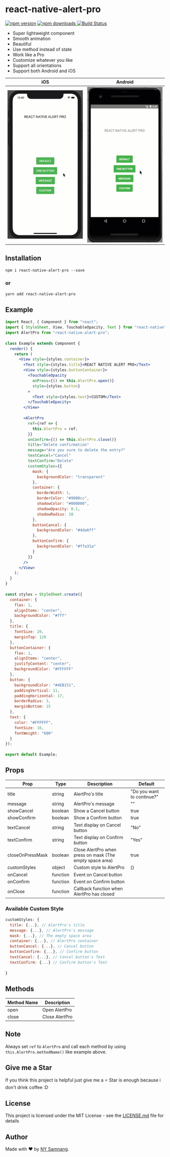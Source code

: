 # react-native-alert-pro

[![npm version](https://badge.fury.io/js/react-native-alert-pro.svg)](//npmjs.com/package/react-native-alert-pro)
[![npm downloads](https://img.shields.io/npm/dm/react-native-alert-pro.svg)
](//npmjs.com/package/react-native-alert-pro)
[![Build Status](https://travis-ci.org/nysamnang/react-native-alert-pro.svg?branch=master)](https://travis-ci.org/nysamnang/react-native-alert-pro)

- Super lightweight component
- Smooth animation
- Beautiful
- Use method instead of state
- Work like a Pro
- Customize whatever you like
- Support all orientations
- Support both Android and iOS

|                                                    iOS                                                    |                                                  Android                                                  |
| :-------------------------------------------------------------------------------------------------------: | :-------------------------------------------------------------------------------------------------------: |
| ![](https://raw.githubusercontent.com/nysamnang/stock-images/master/react-native-alert-pro/RNALP-IOS.gif) | ![](https://raw.githubusercontent.com/nysamnang/stock-images/master/react-native-alert-pro/RNALP-AOS.gif) |

## Installation

```
npm i react-native-alert-pro --save
```

### or

```
yarn add react-native-alert-pro
```

## Example

```jsx
import React, { Component } from "react";
import { StyleSheet, View, TouchableOpacity, Text } from "react-native";
import AlertPro from "react-native-alert-pro";

class Example extends Component {
  render() {
    return (
      <View style={styles.container}>
        <Text style={styles.title}>REACT NATIVE ALERT PRO</Text>
        <View style={styles.buttonContainer}>
          <TouchableOpacity
            onPress={() => this.AlertPro.open()}
            style={styles.button}
          >
            <Text style={styles.text}>CUSTOM</Text>
          </TouchableOpacity>
        </View>

        <AlertPro
          ref={ref => {
            this.AlertPro = ref;
          }}
          onConfirm={() => this.AlertPro.close()}
          title="Delete confirmation"
          message="Are you sure to delete the entry?"
          textCancel="Cancel"
          textConfirm="Delete"
          customStyles={{
            mask: {
              backgroundColor: "transparent"
            },
            container: {
              borderWidth: 1,
              borderColor: "#9900cc",
              shadowColor: "#000000",
              shadowOpacity: 0.1,
              shadowRadius: 10
            },
            buttonCancel: {
              backgroundColor: "#4da6ff"
            },
            buttonConfirm: {
              backgroundColor: "#ffa31a"
            }
          }}
        />
      </View>
    );
  }
}

const styles = StyleSheet.create({
  container: {
    flex: 1,
    alignItems: "center",
    backgroundColor: "#fff"
  },
  title: {
    fontSize: 20,
    marginTop: 120
  },
  buttonContainer: {
    flex: 1,
    alignItems: "center",
    justifyContent: "center",
    backgroundColor: "#FFFFFF"
  },
  button: {
    backgroundColor: "#4EB151",
    paddingVertical: 11,
    paddingHorizontal: 17,
    borderRadius: 3,
    marginBottom: 15
  },
  text: {
    color: "#FFFFFF",
    fontSize: 16,
    fontWeight: "600"
  }
});

export default Example;
```

## Props

| Prop             | Type     | Description                                              | Default                    |
| ---------------- | -------- | -------------------------------------------------------- | -------------------------- |
| title            | string   | AlertPro's title                                         | "Do you want to continue?" |
| message          | string   | AlertPro's message                                       | ""                         |
| showCancel       | boolean  | Show a Cancel button                                     | true                       |
| showConfirm      | boolean  | Show a Confirm button                                    | true                       |
| textCancel       | string   | Text display on Cancel button                            | "No"                       |
| textConfirm      | string   | Text display on Confirm button                           | "Yes"                      |
| closeOnPressMask | boolean  | Close AlertPro when press on mask (The empty space area) | true                       |
| customStyles     | object   | Custom style to AlertPro                                 | {}                         |
| onCancel         | function | Event on Cancel button                                   |                            |
| onConfirm        | function | Event on Confirm button                                  |                            |
| onClose          | function | Callback function when AlertPro has closed               |                            |

### Available Custom Style

```jsx
customStyles: {
  title: {...}, // AlertPro's title
  message: {...}, // AlertPro's message
  mask: {...}, // The empty space area
  container: {...}, // AlertPro container
  buttonCancel: {...}, // Cancel button
  buttonConfirm: {...}, // Confirm button
  textCancel: {...}, // Cancel button's Text
  textConfirm: {...} // Confirm button's Text

}
```

## Methods

| Method Name | Description    |
| ----------- | -------------- |
| open        | Open AlertPro  |
| close       | Close AlertPro |

## Note

Always set `ref` to `AlertPro` and call each method by using `this.AlertPro.methodName()` like example above.

## Give me a Star

If you think this project is helpful just give me a ⭐️ Star is enough because i don't drink coffee :D

## License

This project is licensed under the MIT License - see the [LICENSE.md](https://github.com/nysamnang/react-native-alert-pro/blob/master/LICENSE) file for details

## Author

Made with ❤️ by [NY Samnang](https://github.com/nysamnang).
